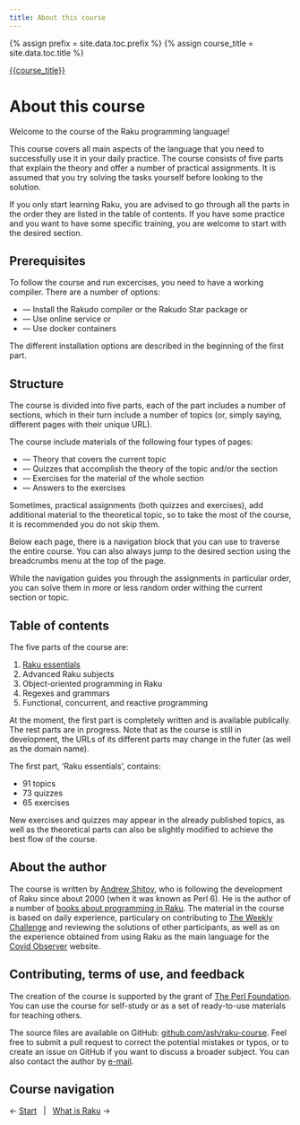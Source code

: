 ```yaml
---
title: About this course
---
```


{% assign prefix = site.data.toc.prefix %}
{% assign course_title = site.data.toc.title %}

[{{course_title}}](/{{prefix}}/)

# About this course

Welcome to the course of the Raku programming language!

This course covers all main aspects of the language that you need to successfully use it in your daily practice. The course consists of five parts that explain the theory and offer a number of practical assignments. It is assumed that you try solving the tasks yourself before looking to the solution.

If you only start learning Raku, you are advised to go through all the parts in the order they are listed in the table of contents. If you have some practice and you want to have some specific training, you are welcome to start with the desired section.

## Prerequisites

To follow the course and run excercises, you need to have a working compiler. There are a number of options:

* — Install the Rakudo compiler or the Rakudo Star package or
* — Use online service or
* — Use docker containers

The different installation options are described in the beginning of the first part.

## Structure

The course is divided into five parts, each of the part includes a number of sections, which in their turn include a number of topics (or, simply saying, different pages with their unique URL).

The course include materials of the following four types of pages:

* — Theory that covers the current topic
* — Quizzes that accomplish the theory of the topic and/or the section
* — Exercises for the material of the whole section
* — Answers to the exercises

Sometimes, practical assignments (both quizzes and exercises), add additional material to the theoretical topic, so to take the most of the course, it is recommended you do not skip them.

Below each page, there is a navigation block that you can use to traverse the entire course. You can also always jump to the desired section using the breadcrumbs menu at the top of the page.

While the navigation guides you through the assignments in particular order, you can solve them in more or less random order withing the current section or topic.

## Table of contents

The five parts of the course are:

1. [Raku essentials](/raku-course/essentials)
1. Advanced Raku subjects
1. Object-oriented programming in Raku
1. Regexes and grammars
1. Functional, concurrent, and reactive programming

At the moment, the first part is completely written and is available publically. The rest parts are in progress. Note that as the course is still in development, the URLs of its different parts may change in the futer (as well as the domain name).

The first part, ‘Raku essentials’, contains:

- 91 topics
- 73 quizzes
- 65 exercises

New exercises and quizzes may appear in the already published topics, as well as the theoretical parts can also be slightly modified to achieve the best flow of the course.

## About the author

The course is written by [Andrew Shitov](https://andrewshitov.com), who is following the development of Raku since about 2000 (when it was known as Perl 6). He is the author of a number of [books about programming in Raku](https://andrewshitov.com/books). The material in the course is based on daily experience, particulary on contributing to [The Weekly Challenge](https://perlweeklychallenge.org) and reviewing the solutions of other participants, as well as on the experience obtained from using Raku as the main language for the [Covid Observer](https://covid.observer) website.

## Contributing, terms of use, and feedback

The creation of the course is supported by the grant of [The Perl Foundation](https://www.perlfoundation.org). You can use the course for self-study or as a set of ready-to-use materials for teaching others.

The source files are available on GitHub: [github.com/ash/raku-course](https://github.com/ash/raku-course). Feel free to submit a pull request to correct the potential mistakes or typos, or to create an issue on GitHub if you want to discuss a broader subject. You can also contact the author by [e-mail](mailto:andy@shitov.ru).

## Course navigation

← [Start](../) 
&nbsp;&nbsp;|&nbsp;&nbsp;
[What is Raku](../essentials/what-is-raku) →
